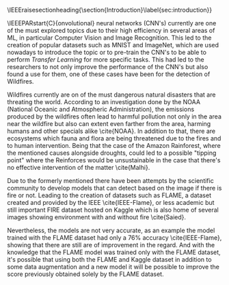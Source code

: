 \IEEEraisesectionheading{\section{Introduction}\label{sec:introduction}}

\IEEEPARstart{C}{onvolutional} neural networks (CNN's) currently are one of the must explored topics due to their high efficiency in several areas of ML, in particular Computer Vision and Image Recognition. This led to the creation of popular datasets such as MNIST and ImageNet, which are used nowadays to introduce the topic or to pre-train the CNN's to be able to perform _Transfer Learning_ for more specific tasks. This had led to the researchers to not only improve the performance of the CNN's but also found a use for them, one of these cases have been for the detection of Wildfires.

Wildfires currently are on of the must dangerous natural disasters that are threating the world. According to an investigation done by the NOAA (National Oceanic and Atmospheric Administration), the emissions produced by the wildfires often lead to harmful pollution not only in the area near the wildfire but also can extent even farther from the area, harming humans and other specials alike \cite{NOAA}. In addition to that, there are ecosystems which fauna and flora are being threatened due to the fires and to human intervention. Being that the case of the Amazon Rainforest, where the mentioned causes alongside droughts, could led to a possible "tipping point" where the Reinforces would be unsustainable in the case that there's no effective intervention of the matter \cite{Malhi}.

Due to the formerly mentioned there have been attempts by the scientific community to develop models that can detect based on the image if there is fire or not. Leading to the creation of datasets such as FLAME, a dataset created and provided by the IEEE \cite{IEEE-Flame}, or less academic but still important FIRE dataset hosted on Kaggle which is also home of several images showing environment with and without fire \cite{Saied}.

Nevertheless, the models are not very accurate, as an example the model trained with the FLAME dataset had only a 76% accuracy \cite{IEEE-Flame}, showing that there are still are of improvement in the regard. And with the knowledge that the FLAME model was trained only with the FLAME dataset, it's possible that using both the FLAME and Kaggle dataset in addition to some data augmentation and a new model it will be possible to improve the score previously obtained solely by the FLAME dataset.
